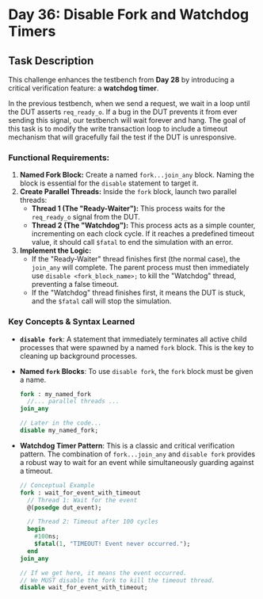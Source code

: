 # Day 36: Disable Fork and Watchdog Timers

## Task Description

This challenge enhances the testbench from **Day 28** by introducing a critical verification feature: a **watchdog timer**.

In the previous testbench, when we send a request, we wait in a loop until the DUT asserts `req_ready_o`. If a bug in the DUT prevents it from ever sending this signal, our testbench will wait forever and hang. The goal of this task is to modify the write transaction loop to include a timeout mechanism that will gracefully fail the test if the DUT is unresponsive.

### Functional Requirements:

1.  **Named Fork Block:** Create a named `fork...join_any` block. Naming the block is essential for the `disable` statement to target it.
2.  **Create Parallel Threads:** Inside the `fork` block, launch two parallel threads:
    * **Thread 1 (The "Ready-Waiter"):** This process waits for the `req_ready_o` signal from the DUT.
    * **Thread 2 (The "Watchdog"):** This process acts as a simple counter, incrementing on each clock cycle. If it reaches a predefined timeout value, it should call `$fatal` to end the simulation with an error.
3.  **Implement the Logic:**
    * If the "Ready-Waiter" thread finishes first (the normal case), the `join_any` will complete. The parent process must then immediately use `disable <fork_block_name>;` to kill the "Watchdog" thread, preventing a false timeout.
    * If the "Watchdog" thread finishes first, it means the DUT is stuck, and the `$fatal` call will stop the simulation.

### Key Concepts & Syntax Learned

* **`disable fork`**: A statement that immediately terminates all active child processes that were spawned by a named `fork` block. This is the key to cleaning up background processes.

* **Named `fork` Blocks**: To use `disable fork`, the `fork` block must be given a name.
    ```systemverilog
    fork : my_named_fork
      //... parallel threads ...
    join_any
    
    // Later in the code...
    disable my_named_fork;
    ```

* **Watchdog Timer Pattern**: This is a classic and critical verification pattern. The combination of `fork...join_any` and `disable fork` provides a robust way to wait for an event while simultaneously guarding against a timeout.

    ```systemverilog
    // Conceptual Example
    fork : wait_for_event_with_timeout
      // Thread 1: Wait for the event
      @(posedge dut_event); 

      // Thread 2: Timeout after 100 cycles
      begin
        #100ns; 
        $fatal(1, "TIMEOUT! Event never occurred.");
      end
    join_any

    // If we get here, it means the event occurred.
    // We MUST disable the fork to kill the timeout thread.
    disable wait_for_event_with_timeout;
    